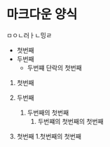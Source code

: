 마크다운 양식
===

ㅁㅇㄴ러ㅏㄴ밍ㄹ

* 첫번째
* 두번째
  * 두번쨰 단락의 첫번째
  
1. 첫번째
2. 두번째
    1. 두번째의 첫번째
        1. 두번쨰의 첫번째의 첫번째

1. 첫번째
    1.첫번째의 첫번째
